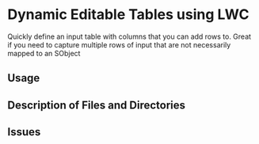 # Dynamic Editable Tables using LWC

Quickly define an input table with columns that you can add rows to. Great if you need to capture multiple rows of input that are not necessarily mapped to an SObject

## Usage


## Description of Files and Directories


## Issues